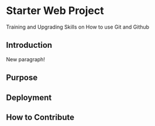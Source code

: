 # Starter Web Project

Training and Upgrading Skills on How to use Git and Github

## Introduction

New paragraph!

## Purpose 

## Deployment

## How to Contribute